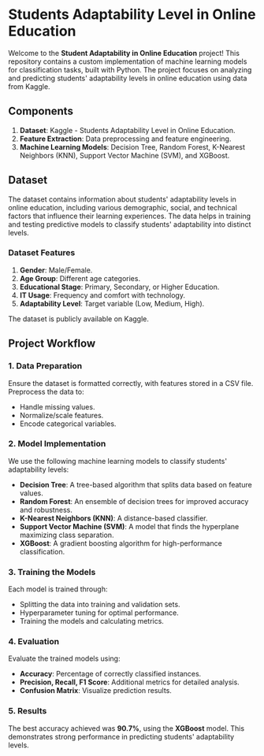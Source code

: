 # Students Adaptability Level in Online Education

Welcome to the **Student Adaptability in Online Education** project! This repository contains a custom implementation of machine learning models for classification tasks, built with Python. The project focuses on analyzing and predicting students' adaptability levels in online education using data from Kaggle.

## Components

1. **Dataset**: Kaggle - Students Adaptability Level in Online Education.
2. **Feature Extraction**: Data preprocessing and feature engineering.
3. **Machine Learning Models**: Decision Tree, Random Forest, K-Nearest Neighbors (KNN), Support Vector Machine (SVM), and XGBoost.

## Dataset

The dataset contains information about students' adaptability levels in online education, including various demographic, social, and technical factors that influence their learning experiences. The data helps in training and testing predictive models to classify students' adaptability into distinct levels.

### Dataset Features

1. **Gender**: Male/Female.
2. **Age Group**: Different age categories.
3. **Educational Stage**: Primary, Secondary, or Higher Education.
4. **IT Usage**: Frequency and comfort with technology.
5. **Adaptability Level**: Target variable (Low, Medium, High).

The dataset is publicly available on Kaggle.

## Project Workflow

### 1. Data Preparation

Ensure the dataset is formatted correctly, with features stored in a CSV file. Preprocess the data to:

- Handle missing values.
- Normalize/scale features.
- Encode categorical variables.

### 2. Model Implementation

We use the following machine learning models to classify students' adaptability levels:

- **Decision Tree**: A tree-based algorithm that splits data based on feature values.
- **Random Forest**: An ensemble of decision trees for improved accuracy and robustness.
- **K-Nearest Neighbors (KNN)**: A distance-based classifier.
- **Support Vector Machine (SVM)**: A model that finds the hyperplane maximizing class separation.
- **XGBoost**: A gradient boosting algorithm for high-performance classification.

### 3. Training the Models

Each model is trained through:

- Splitting the data into training and validation sets.
- Hyperparameter tuning for optimal performance.
- Training the models and calculating metrics.

### 4. Evaluation

Evaluate the trained models using:

- **Accuracy**: Percentage of correctly classified instances.
- **Precision, Recall, F1 Score**: Additional metrics for detailed analysis.
- **Confusion Matrix**: Visualize prediction results.

### 5. Results

The best accuracy achieved was **90.7%**, using the **XGBoost** model. This demonstrates strong performance in predicting students' adaptability levels.

